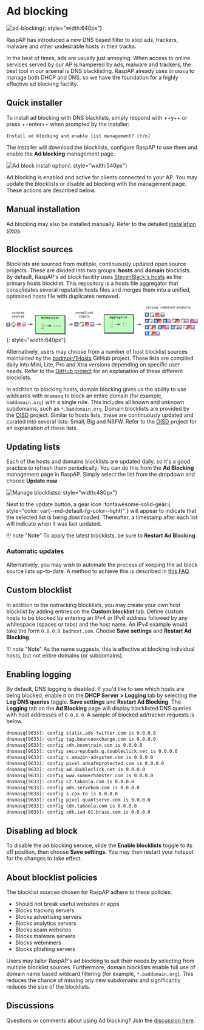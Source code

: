 # Ad blocking

![ad-blocking](https://github.com/user-attachments/assets/34e7a67c-2ce4-4e0f-9afd-7403a0f895df){: style="width:640px"}

RaspAP has introduced a new DNS based filter to stop ads, trackers, malware and other undesirable hosts in their tracks. 

In the best of times, ads are usually just annoying. When access to online services served by our AP is hampered by ads, malware and trackers, the best tool in our arsenal is DNS blacklisting.
RaspAP already uses `dnsmasq` to manage both DHCP and DNS, so we have the foundation for a highly effective ad blocking facility.

## Quick installer
To install ad blocking with DNS blacklists, simply respond with ++y++ or press ++enter++ when prompted by the installer:

```
Install ad blocking and enable list management? [Y/n]
```

The installer will download the blocklists, configure RaspAP to use them and enable the **Ad blocking** management page.

![Ad block install option](https://user-images.githubusercontent.com/229399/127268555-5e397b12-a123-4a15-a58f-e339b517ac0a.png){: style="width:540px"}

Ad blocking is enabled and active for clients connected to your AP. You may update the blocklists or disable ad blocking with the management page. These actions are described below. 
 
## Manual installation
Ad blocking may also be installed manually. Refer to the detailed [installation steps](manual.md#ad-blocking).

## Blocklist sources
Blocklists are sourced from multiple, continuously updated open source projects. These are divided into two groups: **hosts** and **domain** blocklists. By default, RaspAP's ad block facility uses [StevenBlack's hosts](https://github.com/StevenBlack/hosts) as the primary hosts blocklist. This repository is a hosts file aggregator that consolidates several reputable hosts files and merges them into a unified, optimized hosts file with duplicates removed.

![StevenBlack's hosts file aggregator](https://raw.githubusercontent.com/StevenBlack/hosts/master/aggregator.png){: style="width:640px"}

Alternatively, users may choose from a number of host blocklist sources maintained by the [badmojr/1Hosts](https://github.com/badmojr/1Hosts) GitHub project. These lists are compiled daily into Mini, Lite, Pro and Xtra versions depending on specific user needs. Refer to the [GitHub project](https://github.com/badmojr/1Hosts) for an explanation of these different blocklists.

In addition to blocking hosts, domain blocking gives us the ability to use wildcards with `dnsmasq` to block an entire domain (for example, `baddomain.org`) with a single rule. This includes all known and unknown subdomains, such as `*.baddomain.org`. Domain blocklists are provided by the [OISD](https://oisd.nl/) project. Similar to hosts lists, these are continuously updated and curated into several lists: Small, Big and NSFW. Refer to the [OISD](https://oisd.nl/) project for an explanation of these lists. 

## Updating lists 
Each of the hosts and domains blocklists are updated daily, so it's a good practice to refresh them periodically. You can do this from the **Ad Blocking** management page in RaspAP. Simply select the list from the dropdown and choose **Update now**. 

![Manage blocklists](https://user-images.githubusercontent.com/229399/224507022-f71e9a8f-ad73-437b-81cd-c59b27ad3dc3.png){: style="width:480px"}

Next to the update button, a gear icon :fontawesome-solid-gear:{ style="color: var(--md-default-fg-color--light)" } will appear to indicate that the selected list is being downloaded. Thereafter, a timestamp after each list will indicate when it was last updated.

!!! note "Note"
    To apply the latest blocklists, be sure to **Restart Ad Blocking**.

### Automatic updates
Alternatively, you may wish to automate the process of keeping the ad block source lists up-to-date. A method to achieve this is described in [this FAQ](faq.md#adblockauto). 

## Custom blocklist
In addition to the notracking blocklists, you may create your own host blocklist by adding entries on the **Custom blocklist** tab. 
Define custom hosts to be blocked by entering an IPv4 or IPv6 address followed by any whitespace (spaces or tabs) and the host name. An IPv4 example would take the form `0.0.0.0 badhost.com`.
Choose **Save settings** and **Restart Ad Blocking**.

!!! note "Note"
    As the name suggests, this is effective at blocking individual hosts, but not entire domains (or subdomains). 


## Enabling logging
By default, DNS logging is disabled. If you'd like to see which hosts are being blocked, enable it on the **DHCP Server > Logging** tab by selecting the **Log DNS queries** toggle. **Save settings** and **Restart Ad Blocking**. The **Logging** tab on the **Ad Blocking** page will display blacklisted DNS queries with host addresses of `0.0.0.0`. A sample of blocked ad/tracker requests is below.

```
dnsmasq[9633]: config static.ads-twitter.com is 0.0.0.0
dnsmasq[9633]: config tag.bounceexchange.com is 0.0.0.0
dnsmasq[9633]: config cdn.boomtrain.com is 0.0.0.0
dnsmasq[9633]: config securepubads.g.doubleclick.net is 0.0.0.0
dnsmasq[9633]: config c.amazon-adsystem.com is 0.0.0.0
dnsmasq[9633]: config pixel.adsafeprotected.com is 0.0.0.0
dnsmasq[9633]: config ad.doubleclick.net is 0.0.0.0
dnsmasq[9633]: config www.summerhamster.com is 0.0.0.0
dnsmasq[9633]: config c2.taboola.com is 0.0.0.0
dnsmasq[9633]: config ads.servebom.com is 0.0.0.0
dnsmasq[9633]: config s.cpx.to is 0.0.0.0
dnsmasq[9633]: config pixel.quantserve.com is 0.0.0.0
dnsmasq[9633]: config cdn.taboola.com is 0.0.0.0
dnsmasq[9633]: config sdk.iad-01.braze.com is 0.0.0.0
```

## Disabling ad block
To disable the ad blocking service, slide the **Enable blocklists** toggle to its off position, then choose **Save settings**. You may then restart your hotspot for the changes to take effect.

## About blocklist policies
The blocklist sources chosen for RaspAP adhere to these policies:

- Should not break useful websites or apps
- Blocks tracking servers
- Blocks advertising servers
- Blocks analytics servers
- Blocks scam websites
- Blocks malware servers
- Blocks webminers
- Blocks phishing servers

Users may tailor RaspAP's ad blocking to suit their needs by selecting from multiple blocklist sources. Furthermore, domain blocklists enable full use of domain name based wildcard filtering (for example, `*.baddomain.org`). This reduces the chance of missing any new subdomains and significantly reduces the size of the blocklists.

## Discussions
Questions or comments about using Ad blocking? Join the [discussion here](https://github.com/RaspAP/raspap-webgui/discussions/).

